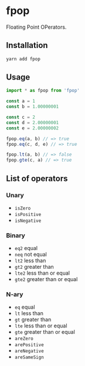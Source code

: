 # fpop

Floating Point OPerators.

## Installation

```bash
yarn add fpop
```

## Usage

```typescript
import * as fpop from 'fpop'

const a = 1
const b = 1.00000001

const c = 2
const d = 2.00000001
const e = 2.00000002

fpop.eq(a, b) // => true
fpop.eq(c, d, e) // => true

fpop.lt(a, b) // => false
fpop.gte(c, a) // => true
```

## List of operators

### Unary

- `isZero`
- `isPositive`
- `isNegative`

### Binary

- `eq2` equal
- `neq` not equal
- `lt2` less than
- `gt2` greater than
- `lte2` less than or equal
- `gte2` greater than or equal

### N-ary

- `eq` equal
- `lt` less than
- `gt` greater than
- `lte` less than or equal
- `gte` greater than or equal
- `areZero`
- `arePositive`
- `areNegative`
- `areSameSign`
